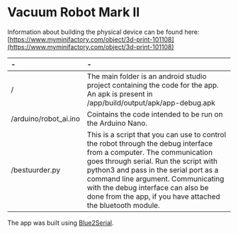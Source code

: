# Vacuum Robot Mark II 

Information about building the physical device can be found here: [https://www.myminifactory.com/object/3d-print-101108](https://www.myminifactory.com/object/3d-print-101108)

| - | - |
| :------------ | :--------- |
|/ | The main folder is an android studio project containing the code for the app. An apk is present in /app/build/output/apk/app-debug.apk |
|/arduino/robot_ai.ino | Cointains the code intended to be run on the Arduino Nano. |
|/bestuurder.py | This is a script that you can use to control the robot through the debug interface from a computer. The communication goes through serial. Run the script with python3 and pass in the serial port as a command line argument. Communicating with the debug interface can also be done from the app, if you have attached the bluetooth module. |

The app was built using [Blue2Serial](https://github.com/MacroYau/Blue2Serial).